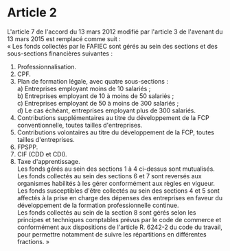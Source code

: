 # Article 2

  
L'article 7 de l'accord du 13 mars 2012 modifié par l'article 3 de l'avenant du 13 mars 2015 est remplacé comme suit :   
« Les fonds collectés par le FAFIEC sont gérés au sein des sections et des sous-sections financières suivantes :   
1. Professionnalisation.   
2. CPF.   
3. Plan de formation légale, avec quatre sous-sections :   
a) Entreprises employant moins de 10 salariés ;   
b) Entreprises employant de 10 à moins de 50 salariés ;   
c) Entreprises employant de 50 à moins de 300 salariés ;   
d) Le cas échéant, entreprises employant plus de 300 salariés.   
4. Contributions supplémentaires au titre du développement de la FCP conventionnelle, toutes tailles d'entreprises.   
5. Contributions volontaires au titre du développement de la FCP, toutes tailles d'entreprises.   
6. FPSPP.   
7. CIF (CDD et CDI).   
8. Taxe d'apprentissage.   
Les fonds gérés au sein des sections 1 à 4 ci-dessus sont mutualisés.   
Les fonds collectés au sein des sections 6 et 7 sont reversés aux organismes habilités à les gérer conformément aux règles en vigueur.   
Les fonds susceptibles d'être collectés au sein des sections 4 et 5 sont affectés à la prise en charge des dépenses des entreprises en faveur du développement de la formation professionnelle continue.   
Les fonds collectés au sein de la section 8 sont gérés selon les principes et techniques comptables prévus par le code de commerce et conformément aux dispositions de l'article R. 6242-2 du code du travail, pour permettre notamment de suivre les répartitions en différentes fractions. »

